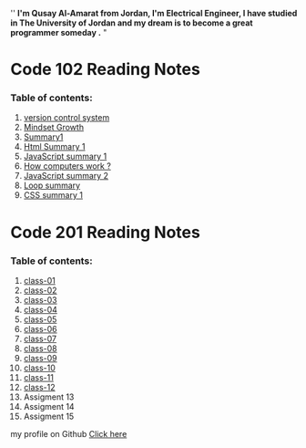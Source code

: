 
''  **I'm Qusay Al-Amarat from Jordan, I'm Electrical Engineer,
I have studied in The University of Jordan 
and my dream is to become a great programmer someday .** "

# Code 102 Reading Notes

### Table of contents:
1. [version control system](https://qusay114.github.io/reading-notes/VCS)
2. [Mindset Growth](https://qusay114.github.io/reading-notes/Mindset_Growth)
3. [Summary1](https://qusay114.github.io/reading-notes/summary)
4. [Html Summary 1](https://qusay114.github.io/reading-notes/Html_Sum)
5. [JavaScript summary 1](https://qusay114.github.io/reading-notes/JS_summary1)
6. [How computers work ?](https://qusay114.github.io/reading-notes/Computers)
7. [JavaScript summary 2](https://qusay114.github.io/reading-notes/JS_summary2)
8. [Loop summary](https://qusay114.github.io/reading-notes/loop_summary)
9. [CSS summary 1](https://qusay114.github.io/reading-notes/CSS_Summary1)


# Code 201 Reading Notes

### Table of contents:
1. [class-01](https://qusay114.github.io/reading-notes/class-01)
2. [class-02](https://qusay114.github.io/reading-notes/class-02)
3. [class-03](https://qusay114.github.io/reading-notes/class-03)
4. [class-04](https://qusay114.github.io/reading-notes/class-04)
5. [class-05](https://qusay114.github.io/reading-notes/class-05)
6. [class-06](https://qusay114.github.io/reading-notes/class-06)
7. [class-07](https://qusay114.github.io/reading-notes/class-07)
8. [class-08](https://qusay114.github.io/reading-notes/class-08)
9. [class-09](https://qusay114.github.io/reading-notes/class-09)
10. [class-10](https://qusay114.github.io/reading-notes/class-10)
11. [class-11](https://qusay114.github.io/reading-notes/class-11)
12. [class-12](https://qusay114.github.io/reading-notes/class-12)
13. Assigment 13
14. Assigment 14
15. Assigment 15




my profile on Github [Click here](https://github.com/Qusay114)
